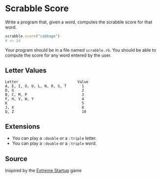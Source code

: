 # Scrabble Score

Write a program that, given a word, computes the scrabble score for that word.

```ruby
scrabble.score("cabbage")
# => 14
```

Your program should be in a file named `scrabble.rb`.
You should be able to compute the score for any word entered by the user.

## Letter Values

```plain
Letter                           Value
A, E, I, O, U, L, N, R, S, T       1
D, G                               2
B, C, M, P                         3
F, H, V, W, Y                      4
K                                  5
J, X                               8
Q, Z                               10
```

## Extensions

* You can play a `:double` or a `:triple` letter.
* You can play a `:double` or a `:triple` word.

## Source
Inspired by the [Extreme Startup](https://github.com/rchatley/extreme_startup) game
